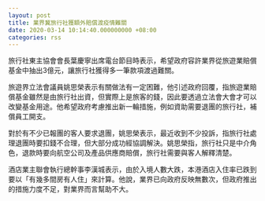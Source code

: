 ```yaml
---
layout: post
title: 業界冀旅行社獲額外賠償渡疫情難關
date: 2020-03-14 10:14:40.000000000 +08:00
categories: rss
---
```


旅行社東主協會會長葉慶寧出席電台節目時表示，希望政府容許業界從旅遊業賠償基金中抽出3億元，讓旅行社獲得多一筆款項渡過難關。

旅遊界立法會議員姚思榮表示有關做法有一定困難，他引述政府回覆，指旅遊業賠償基金雖然是由旅行社出資，但實際上是旅客的錢，因此要透過立法會大會才可以改變基金用途。他希望政府考慮推出新一輪措施，例如資助需要退團的旅行社，補償員工開支。

對於有不少已報團的客人要求退團，姚思榮表示，最近收到不少投訴，指旅行社處理退團時要扣錢不合理，但大部分成功經協調解決。姚思榮指，旅行社只是中介角色，退款時要向航空公司及產品供應商賠償，旅行社需要與客人解釋清楚。

酒店業主聯會執行總幹事李漢城表示，由於入境人數大跌，本港酒店入住率已跌到要以「有幾多間房有人住」來計算。他說，業界已向政府反映無數次，但政府推出的措施力度不足，對業界而言幫助不大。
